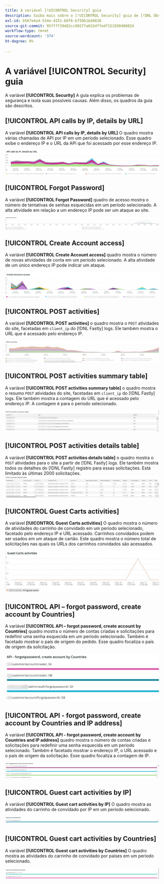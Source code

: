 ```yaml
---
title: A variável [!UICONTROL Security] guia
description: Saiba mais sobre o [!UICONTROL Security] guia de [!DNL Observation for Adobe Commerce].
exl-id: b567e4a4-534e-4151-b6f6-bf59b1bd4028
source-git-commit: 95ffff39d82cc9027fa633dffedf15193040802d
workflow-type: tm+mt
source-wordcount: '374'
ht-degree: 0%

---
```


# A variável [!UICONTROL Security] guia

A variável **[!UICONTROL Security]** A guia explica os problemas de segurança e isola suas possíveis causas. Além disso, os quadros da guia são descritos.

## [!UICONTROL API calls by IP, details by URL]

A variável **[!UICONTROL API calls by IP, details by URL]** O quadro mostra várias chamadas de API por IP em um período selecionado. Esse quadro exibe o endereço IP e o URL da API que foi acessado por esse endereço IP.

![Chamadas de API por IP](../../assets/tools/observation-for-adobe-commerce/calls-by-ip.jpg)

## [!UICONTROL Forgot Password]

A variável **[!UICONTROL Forgot Password]** quadro de acesso mostra o número de tentativas de senhas esquecidas em um período selecionado. A alta atividade em relação a um endereço IP pode ser um ataque ao site.

![Esqueceu a senha](../../assets/tools/observation-for-adobe-commerce/forgot-password.jpg)

## [!UICONTROL Create Account access]

A variável **[!UICONTROL Create Account access]** quadro mostra o número de novas atividades de conta em um período selecionado. A alta atividade de um único endereço IP pode indicar um ataque.

![create-account-access](../../assets/tools/observation-for-adobe-commerce/create-account-access.png)

## [!UICONTROL POST activities]

A variável **[!UICONTROL POST activities]** o quadro mostra o `POST` atividades do site, facetadas em `client_ip` do [!DNL Fastly] logs. Ele também mostra o URL que é acessado pelo endereço IP.

![POST-activities](../../assets/tools/observation-for-adobe-commerce/POST-activities.jpg)

## [!UICONTROL POST activities summary table]

A variável **[!UICONTROL POST activities summary table]** o quadro mostra o resumo `POST` atividades do site, facetadas em `client_ip` do [!DNL Fastly] logs. Ele também mostra a contagem do URL que é acessado pelo endereço IP. A contagem é para o período selecionado.

![POST-activities-summary](../../assets/tools/observation-for-adobe-commerce/POST-activities-summary.jpg)

## [!UICONTROL POST activities details table]

A variável **[!UICONTROL POST activities details table]** o quadro mostra o `POST` atividades para o site a partir de [!DNL Fastly] logs. Ele também mostra todos os detalhes do [!DNL Fastly] registro para essas solicitações. Está limitado às últimas 2000 solicitações.
![POST-activities-details](../../assets/tools/observation-for-adobe-commerce/POST-activities-details.jpg)

## [!UICONTROL Guest Carts activities]

A variável **[!UICONTROL Guest Carts activities]** O quadro mostra o número de atividades do carrinho de convidado em um período selecionado, facetado pelo endereço IP e URL acessado. Carrinhos convidados podem ser usados em um ataque de cartão. Este quadro mostra o número total de solicitações nas quais os URLs dos carrinhos convidados são acessados.

![guest-carts-activities](../../assets/tools/observation-for-adobe-commerce/guest-carts-activities.jpg)

## [!UICONTROL API – forgot password, create account by Countries]

A variável **[!UICONTROL API – forgot password, create account by Countries]** quadro mostra o número de contas criadas e solicitações para redefinir uma senha esquecida em um período selecionado. Também é facetado mostrar o país de origem do pedido. Esse quadro focaliza o país de origem da solicitação.

![api-esqueci-países](../../assets/tools/observation-for-adobe-commerce/api-forgot-countries.jpg)

## [!UICONTROL API - forgot password, create account by Countries and IP address]

A variável **[!UICONTROL API - forgot password, create account by Countries and IP address]** quadro mostra o número de contas criadas e solicitações para redefinir uma senha esquecida em um período selecionado. Também é facetado mostrar o endereço IP, o URL acessado e o país de origem da solicitação. Esse quadro focaliza a contagem de IP.

![api-esqueci-países-ip](../../assets/tools/observation-for-adobe-commerce/api-forgot-countries-ip.png)

## [!UICONTROL Guest cart activities by IP]

A variável **[!UICONTROL Guest cart activities by IP]** O quadro mostra as atividades do carrinho de convidado por IP em um período selecionado.

![guest-cart-ip](../../assets/tools/observation-for-adobe-commerce/guest-cart-ip.png)

## [!UICONTROL Guest cart activities by Countries]

A variável **[!UICONTROL Guest cart activities by Countries]** O quadro mostra as atividades do carrinho de convidado por países em um período selecionado.

![guest-cart-country](../../assets/tools/observation-for-adobe-commerce/guest-cart-country.png)
